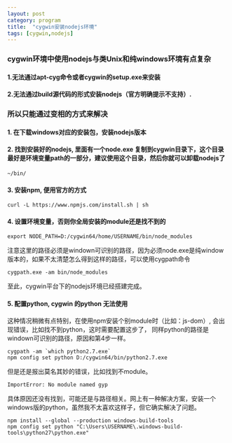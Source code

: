 ```yaml
---
layout: post
category: program
title:  "cygwin安装nodejs环境"
tags: [cygwin,nodejs]
---
```


### cygwin环境中使用nodejs与类Unix和纯windows环境有点复杂

#### 1.无法通过apt-cyg命令或者cygwin的setup.exe来安装

#### 2.无法通过build源代码的形式安装nodejs（官方明确提示不支持）.

### 所以只能通过变相的方式来解决

#### 1. 在下载windows对应的安装包，安装nodejs版本

#### 2. 找到安装好的nodejs, 里面有一个node.exe 复制到cygwin目录下，这个目录最好是环境变量path的一部分，建议使用这个目录，然后你就可以卸载nodejs了

```
~/bin/
```

#### 3. 安装npm, 便用官方的方式

```
curl -L https://www.npmjs.com/install.sh | sh
```

#### 4. 设置环境变量，否则你全局安装的module还是找不到的

```
export NODE_PATH=D:/cygwin64/home/USERNAME/bin/node_modules
```

注意这里的路径必须是windown可识别的路径，因为必须node.exe是纯window版本的，如果不太清楚怎么得到这样的路径，可以使用cygpath命令

```
cygpath.exe -am bin/node_modules
```

至此，cygwin平台下的nodejs环境已经搭建完成。

#### 5. 配置python, cygwin 的python 无法使用

这种情况稍微有点特别，在使用npm安装个别module时（比如：js-dom）, 会出现错误，比如找不到python，这时需要配置这步了， 同样python的路径是windown可识别的路径，原因和第4步一样。

```
cygpath -am `which python2.7.exe`
npm config set python D:/cygwin64/bin/python2.7.exe
```

但是还是报出莫名其妙的错误，比如找到不module。

```
ImportError: No module named gyp
```

具体原因还没有找到，可能还是与路径相关。网上有一种解决方案，安装一个windows版的python，虽然我不太喜欢这样子，但它确实解决了问题。

```
npm install --global --production windows-build-tools
npm config set python "C:\Users\USERNAME\.windows-build-tools\python27\python.exe"
```

